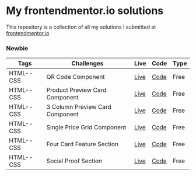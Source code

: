 # My frontendmentor.io solutions

This repository is a collection of all my solutions I submitted at [frontendmentor.io ](https://www.frontendmentor.io/)

### Newbie

| Tags  | Challenges | Live|  Code|  Type| 
| --- | -- |  -- | --  |  -- |
| HTML--CSS      |  QR Code Component | [Live](https://qr-code-component-mesbahul.netlify.app/) | [Code](https://github.com/Mesbahul-Islam/Front-end-mentor/tree/master/Qr%20code) |Free|
| HTML--CSS      |  Product Preview Card Component | [Live](https://product-preview-card-mesbahul.netlify.app/) | [Code](https://github.com/Mesbahul-Islam/Front-end-mentor/tree/master/Product_preview_card_component) |Free|
| HTML--CSS      |  3 Column Preview Card Component | [Live](https://3-column-preview-mesbahul.netlify.app/) | [Code](https://github.com/Mesbahul-Islam/Front-end-mentor/tree/master/3-column-preview-card-component) |Free|
| HTML--CSS      |  Single Price Grid Component | [Live](https://single-price-grid-mesbahul-islam.netlify.app/) | [Code](https://github.com/Mesbahul-Islam/Front-end-mentor/tree/master/single-price-grid) |Free|
| HTML--CSS      | Four Card Feature Section | [Live](https://four-card-feature-section-mesbahul.netlify.app/#) | [Code](https://github.com/Mesbahul-Islam/Front-end-mentor/tree/master/four-card-feature-section) |Free|
| HTML--CSS      | Social Proof Section | [Live](https://four-card-feature-section-mesbahul.netlify.app/#) | [Code](https://github.com/Mesbahul-Islam/Front-end-mentor/tree/master/four-card-feature-section) |Free|
